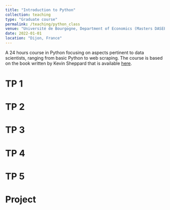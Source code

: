 ```yaml
---
title: "Introduction to Python"
collection: teaching
type: "Graduate course"
permalink: /teaching/python_class
venue: "Université de Bourgogne, Department of Economics (Masters DASEE)"
date: 2022-01-01
location: "Dijon, France"
---
```


A 24 hours course in Python focusing on aspects pertinent to data scientists, ranging from basic Python to web scraping. The course is based on the book written by Kevin Sheppard that is available [here](https://www.kevinsheppard.com/files/teaching/python/notes/python_introduction_2019.pdf).

TP 1
======

TP 2
======

TP 3
======

TP 4
======

TP 5
======

Project
=======
